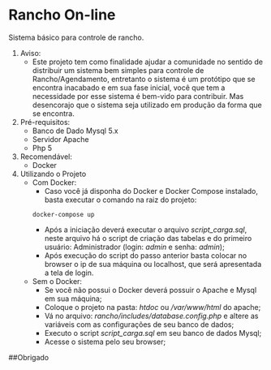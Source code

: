 # Rancho On-line
Sistema básico para controle de rancho.

1. Aviso:
   - Este projeto tem como finalidade ajudar a comunidade no sentido de distribuir um sistema bem simples para controle de Rancho/Agendamento, entretanto o sistema é um protótipo que se encontra inacabado e em sua fase inicial, você que tem a necessidade por esse sistema é bem-vido para contribuir. Mas desencorajo que o sistema seja utilizado em produção da forma que se encontra.
2. Pré-requisitos:
   - Banco de Dado Mysql 5.x
   - Servidor Apache
   - Php 5
3. Recomendável:
   - Docker
4. Utilizando o Projeto
   - Com Docker:
     - Caso você já disponha do Docker e Docker Compose instalado, basta executar o comando na raiz do projeto: 
     ```
     docker-compose up
     ```
     - Após a iniciação deverá executar o arquivo *script_carga.sql*, neste arquivo há o script de criação das tabelas e do primeiro usuário: Administrador (login: *admin* e senha: *admin*);
     - Após execução do script do passo anterior basta colocar no browser o ip de sua máquina ou localhost, que será apresentada a tela de login.
   - Sem o Docker:
     - Se você não possui o Docker deverá possuir o Apache e Mysql em sua máquina;
     - Coloque o projeto na pasta: *htdoc* ou */var/www/html* do apache;
     - Vá no arquivo: *rancho/includes/database.config.php* e altere as variáveis com as configurações de seu banco de dados;
     - Executo o script *script_carga.sql* em seu banco de dados Mysql;
     - Acesse o sistema pelo seu browser;

##Obrigado
